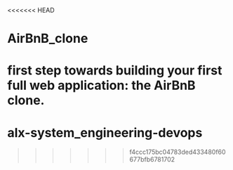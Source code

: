 <<<<<<< HEAD
# AirBnB_clone
 first step towards building your first full web application: the AirBnB clone.
=======
# alx-system_engineering-devops
>>>>>>> f4ccc175bc04783ded433480f60677bfb6781702
